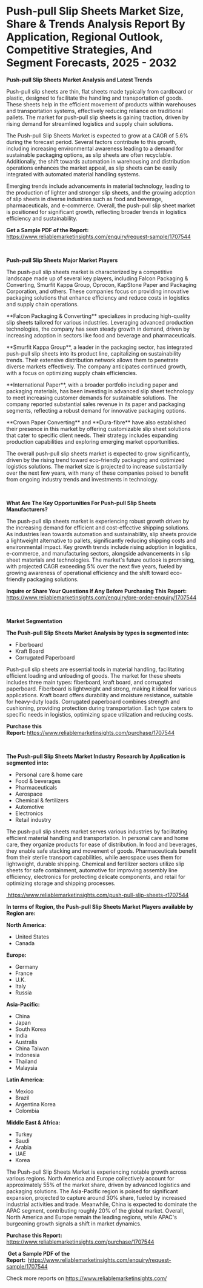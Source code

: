 <p><h1>Push-pull Slip Sheets Market Size, Share & Trends Analysis Report By Application, Regional Outlook, Competitive Strategies, And Segment Forecasts, 2025 - 2032</h1></p><p><strong>Push-pull Slip Sheets Market Analysis and Latest Trends</strong></p>
<p><p>Push-pull slip sheets are thin, flat sheets made typically from cardboard or plastic, designed to facilitate the handling and transportation of goods. These sheets help in the efficient movement of products within warehouses and transportation systems, effectively reducing reliance on traditional pallets. The market for push-pull slip sheets is gaining traction, driven by rising demand for streamlined logistics and supply chain solutions.</p><p>The Push-pull Slip Sheets Market is expected to grow at a CAGR of 5.6% during the forecast period. Several factors contribute to this growth, including increasing environmental awareness leading to a demand for sustainable packaging options, as slip sheets are often recyclable. Additionally, the shift towards automation in warehousing and distribution operations enhances the market appeal, as slip sheets can be easily integrated with automated material handling systems.</p><p>Emerging trends include advancements in material technology, leading to the production of lighter and stronger slip sheets, and the growing adoption of slip sheets in diverse industries such as food and beverage, pharmaceuticals, and e-commerce. Overall, the push-pull slip sheet market is positioned for significant growth, reflecting broader trends in logistics efficiency and sustainability.</p></p>
<p><strong>Get a Sample PDF of the Report:&nbsp;</strong> <a href="https://www.reliablemarketinsights.com/enquiry/request-sample/1707544?utm_campaign=3290&utm_medium=2&utm_source=Github&utm_content=ia&utm_term=25032025&utm_id=push-pull-slip-sheets">https://www.reliablemarketinsights.com/enquiry/request-sample/1707544</a></p>
<p>&nbsp;</p>
<p><strong>Push-pull Slip Sheets Major Market Players</strong></p>
<p><p>The push-pull slip sheets market is characterized by a competitive landscape made up of several key players, including Falcon Packaging & Converting, Smurfit Kappa Group, Oprocon, KapStone Paper and Packaging Corporation, and others. These companies focus on providing innovative packaging solutions that enhance efficiency and reduce costs in logistics and supply chain operations.</p><p>**Falcon Packaging & Converting** specializes in producing high-quality slip sheets tailored for various industries. Leveraging advanced production technologies, the company has seen steady growth in demand, driven by increasing adoption in sectors like food and beverage and pharmaceuticals.</p><p>**Smurfit Kappa Group**, a leader in the packaging sector, has integrated push-pull slip sheets into its product line, capitalizing on sustainability trends. Their extensive distribution network allows them to penetrate diverse markets effectively. The company anticipates continued growth, with a focus on optimizing supply chain efficiencies.</p><p>**International Paper**, with a broader portfolio including paper and packaging materials, has been investing in advanced slip sheet technology to meet increasing customer demands for sustainable solutions. The company reported substantial sales revenue in its paper and packaging segments, reflecting a robust demand for innovative packaging options.</p><p>**Crown Paper Converting** and **Dura-fibre** have also established their presence in this market by offering customizable slip sheet solutions that cater to specific client needs. Their strategy includes expanding production capabilities and exploring emerging market opportunities.</p><p>The overall push-pull slip sheets market is expected to grow significantly, driven by the rising trend toward eco-friendly packaging and optimized logistics solutions. The market size is projected to increase substantially over the next few years, with many of these companies poised to benefit from ongoing industry trends and investments in technology.</p></p>
<p>&nbsp;</p>
<p><strong>What Are The Key Opportunities For Push-pull Slip Sheets Manufacturers?</strong></p>
<p><p>The push-pull slip sheets market is experiencing robust growth driven by the increasing demand for efficient and cost-effective shipping solutions. As industries lean towards automation and sustainability, slip sheets provide a lightweight alternative to pallets, significantly reducing shipping costs and environmental impact. Key growth trends include rising adoption in logistics, e-commerce, and manufacturing sectors, alongside advancements in slip sheet materials and technologies. The market's future outlook is promising, with projected CAGR exceeding 5% over the next five years, fueled by growing awareness of operational efficiency and the shift toward eco-friendly packaging solutions.</p></p>
<p><strong>Inquire or Share Your Questions If Any Before Purchasing This Report:</strong> <a href="https://www.reliablemarketinsights.com/enquiry/pre-order-enquiry/1707544?utm_campaign=3290&utm_medium=2&utm_source=Github&utm_content=ia&utm_term=25032025&utm_id=push-pull-slip-sheets">https://www.reliablemarketinsights.com/enquiry/pre-order-enquiry/1707544</a></p>
<p>&nbsp;</p>
<p><strong>Market Segmentation</strong></p>
<p><strong>The Push-pull Slip Sheets Market Analysis by types is segmented into:</strong></p>
<p><ul><li>Fiberboard</li><li>Kraft Board</li><li>Corrugated Paperboard</li></ul></p>
<p><p>Push-pull slip sheets are essential tools in material handling, facilitating efficient loading and unloading of goods. The market for these sheets includes three main types: fiberboard, kraft board, and corrugated paperboard. Fiberboard is lightweight and strong, making it ideal for various applications. Kraft board offers durability and moisture resistance, suitable for heavy-duty loads. Corrugated paperboard combines strength and cushioning, providing protection during transportation. Each type caters to specific needs in logistics, optimizing space utilization and reducing costs.</p></p>
<p><strong>Purchase this Report:&nbsp;</strong><a href="https://www.reliablemarketinsights.com/purchase/1707544?utm_campaign=3290&utm_medium=2&utm_source=Github&utm_content=ia&utm_term=25032025&utm_id=push-pull-slip-sheets">https://www.reliablemarketinsights.com/purchase/1707544</a></p>
<p>&nbsp;</p>
<p><strong>The Push-pull Slip Sheets Market Industry Research by Application is segmented into:</strong></p>
<p><ul><li>Personal care & home care</li><li>Food & beverages</li><li>Pharmaceuticals</li><li>Aerospace</li><li>Chemical & fertilizers</li><li>Automotive</li><li>Electronics</li><li>Retail industry</li></ul></p>
<p><p>The push-pull slip sheets market serves various industries by facilitating efficient material handling and transportation. In personal care and home care, they organize products for ease of distribution. In food and beverages, they enable safe stacking and movement of goods. Pharmaceuticals benefit from their sterile transport capabilities, while aerospace uses them for lightweight, durable shipping. Chemical and fertilizer sectors utilize slip sheets for safe containment, automotive for improving assembly line efficiency, electronics for protecting delicate components, and retail for optimizing storage and shipping processes.</p></p>
<p><a href="https://www.reliablemarketinsights.com/push-pull-slip-sheets-r1707544?utm_campaign=3290&utm_medium=2&utm_source=Github&utm_content=ia&utm_term=25032025&utm_id=push-pull-slip-sheets">&nbsp;https://www.reliablemarketinsights.com/push-pull-slip-sheets-r1707544</a></p>
<p><strong>In terms of Region, the Push-pull Slip Sheets Market Players available by Region are:</strong></p>
<p>
    <p> <strong> North America: </strong>
        <ul>
            <li>United States</li>
            <li>Canada</li>
        </ul>
        </p> 
    <p> <strong> Europe: </strong>
        <ul>
            <li>Germany</li>
            <li>France</li>
            <li>U.K.</li>
            <li>Italy</li>
            <li>Russia</li>
        </ul>
        </p> 
    <p> <strong> Asia-Pacific: </strong>
        <ul>
            <li>China</li>
            <li>Japan</li>
            <li>South Korea</li>
            <li>India</li>
            <li>Australia</li>
            <li>China Taiwan</li>
            <li>Indonesia</li>
            <li>Thailand</li>
            <li>Malaysia</li>
        </ul>
        </p> 
    <p> <strong> Latin America: </strong>
        <ul>
            <li>Mexico</li>
            <li>Brazil</li>
            <li>Argentina Korea</li>
            <li>Colombia</li>
        </ul>
        </p> 
    <p> <strong> Middle East & Africa: </strong>
        <ul>
            <li>Turkey</li>
            <li>Saudi</li>
            <li>Arabia</li>
            <li>UAE</li>
            <li>Korea</li>
        </ul>
    </p>
    </p>
<p><p>The Push-pull Slip Sheets Market is experiencing notable growth across various regions. North America and Europe collectively account for approximately 55% of the market share, driven by advanced logistics and packaging solutions. The Asia-Pacific region is poised for significant expansion, projected to capture around 30% share, fueled by increased industrial activities and trade. Meanwhile, China is expected to dominate the APAC segment, contributing roughly 20% of the global market. Overall, North America and Europe remain the leading regions, while APAC's burgeoning growth signals a shift in market dynamics.</p></p>
<p><strong>Purchase this Report: </strong><a href="https://www.reliablemarketinsights.com/purchase/1707544?utm_campaign=3290&utm_medium=2&utm_source=Github&utm_content=ia&utm_term=25032025&utm_id=push-pull-slip-sheets">https://www.reliablemarketinsights.com/purchase/1707544</a></p>
<p>&nbsp;<strong>Get a Sample PDF of the Report:&nbsp;&nbsp;</strong><a href="https://www.reliablemarketinsights.com/enquiry/request-sample/1707544?utm_campaign=3290&utm_medium=2&utm_source=Github&utm_content=ia&utm_term=25032025&utm_id=push-pull-slip-sheets">https://www.reliablemarketinsights.com/enquiry/request-sample/1707544</a></p>
<p><strong></strong></p>
<p>Check more reports on <a href="https://www.reliablemarketinsights.com/?utm_campaign=3290&utm_medium=2&utm_source=Github&utm_content=ia&utm_term=25032025&utm_id=push-pull-slip-sheets">https://www.reliablemarketinsights.com/</a></p>